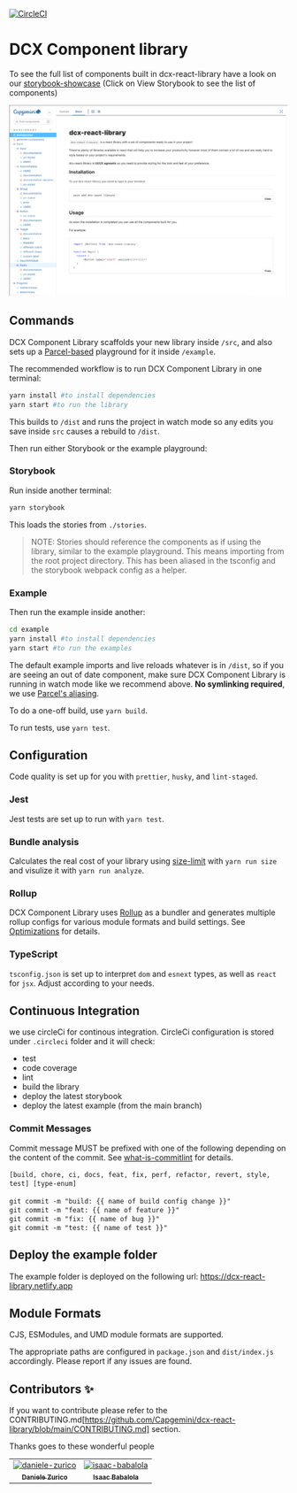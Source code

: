[![CircleCI](https://circleci.com/gh/Capgemini/dcx-react-library.svg?style=svg&circle-token=c05d3eb49441c9985f5424f28f788f1a31556503)](LINK)

# DCX Component library

To see the full list of components built in dcx-react-library have a look on our [storybook-showcase](https://www.chromatic.com/library?appId=6069a6f47f4b9f002171f8e1) (Click on View Storybook to see the list of components)

![Image of dcx-react-library showcase](https://github.com/Capgemini/dcx-react-library/blob/main/stories/img/storybook-doc.png)

## Commands

DCX Component Library scaffolds your new library inside `/src`, and also sets up a [Parcel-based](https://parceljs.org) playground for it inside `/example`.

The recommended workflow is to run DCX Component Library in one terminal:

```bash
yarn install #to install dependencies
yarn start #to run the library
```

This builds to `/dist` and runs the project in watch mode so any edits you save inside `src` causes a rebuild to `/dist`.

Then run either Storybook or the example playground:

### Storybook

Run inside another terminal:

```bash
yarn storybook
```

This loads the stories from `./stories`.

> NOTE: Stories should reference the components as if using the library, similar to the example playground. This means importing from the root project directory. This has been aliased in the tsconfig and the storybook webpack config as a helper.

### Example

Then run the example inside another:

```bash
cd example
yarn install #to install dependencies
yarn start #to run the examples
```

The default example imports and live reloads whatever is in `/dist`, so if you are seeing an out of date component, make sure DCX Component Library is running in watch mode like we recommend above. **No symlinking required**, we use [Parcel's aliasing](https://parceljs.org/module_resolution.html#aliases).

To do a one-off build, use `yarn build`.

To run tests, use `yarn test`.

## Configuration

Code quality is set up for you with `prettier`, `husky`, and `lint-staged`.

### Jest

Jest tests are set up to run with `yarn test`.

### Bundle analysis

Calculates the real cost of your library using [size-limit](https://github.com/ai/size-limit) with `yarn run size` and visulize it with `yarn run analyze`.

### Rollup

DCX Component Library uses [Rollup](https://rollupjs.org) as a bundler and generates multiple rollup configs for various module formats and build settings. See [Optimizations](#optimizations) for details.

### TypeScript

`tsconfig.json` is set up to interpret `dom` and `esnext` types, as well as `react` for `jsx`. Adjust according to your needs.

## Continuous Integration

we use circleCi for continous integration. CircleCi configuration is stored under `.circleci` folder and it will check:

- test
- code coverage
- lint
- build the library
- deploy the latest storybook
- deploy the latest example (from the main branch)

### Commit Messages

Commit message MUST be prefixed with one of the following depending on the content of the commit. See [what-is-commitlint](https://github.com/conventional-changelog/commitlint/#) for details.

```
[build, chore, ci, docs, feat, fix, perf, refactor, revert, style, test] [type-enum]

git commit -m "build: {{ name of build config change }}"
git commit -m "feat: {{ name of feature }}"
git commit -m "fix: {{ name of bug }}"
git commit -m "test: {{ name of test }}"
```

## Deploy the example folder

The example folder is deployed on the following url: https://dcx-react-library.netlify.app

## Module Formats

CJS, ESModules, and UMD module formats are supported.

The appropriate paths are configured in `package.json` and `dist/index.js` accordingly. Please report if any issues are found.

## Contributors ✨

If you want to contribute please refer to the CONTRIBUTING.md[https://github.com/Capgemini/dcx-react-library/blob/main/CONTRIBUTING.md] section.

Thanks goes to these wonderful people

<table>
  <tr>
    <td align="center">
      <a href="https://github.com/daniele-zurico">
        <img src="https://avatars.githubusercontent.com/u/3193095?v=4" width="100px;" alt="daniele-zurico"/>
        <br />
        <sub><b>Daniele Zurico</b></sub>
      </a>
    </td>
    <td align="center">
      <a href="https://github.com/Ibabalola">
        <img src="https://avatars.githubusercontent.com/u/11960286?v=4" width="100px;" alt="isaac-babalola"/>
        <br />
        <sub><b>Isaac Babalola</b></sub>
      </a>
    </td>
  </tr>
</table>
